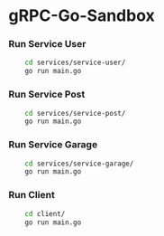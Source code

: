 # gRPC-Go-Sandbox

### Run Service User
```sh
    cd services/service-user/
    go run main.go
```

### Run Service Post
```sh
    cd services/service-post/
    go run main.go
```

### Run Service Garage
```sh
    cd services/service-garage/
    go run main.go
```


### Run Client
```sh
    cd client/
    go run main.go
```
